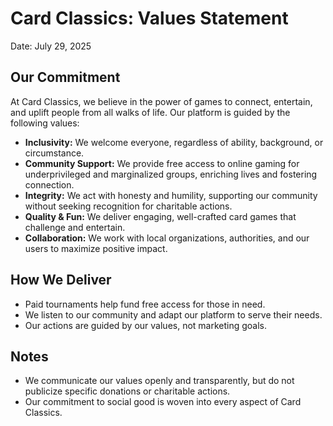 # Card Classics: Values Statement

Date: July 29, 2025

## Our Commitment
At Card Classics, we believe in the power of games to connect, entertain, and uplift people from all walks of life. Our platform is guided by the following values:

- **Inclusivity:** We welcome everyone, regardless of ability, background, or circumstance.
- **Community Support:** We provide free access to online gaming for underprivileged and marginalized groups, enriching lives and fostering connection.
- **Integrity:** We act with honesty and humility, supporting our community without seeking recognition for charitable actions.
- **Quality & Fun:** We deliver engaging, well-crafted card games that challenge and entertain.
- **Collaboration:** We work with local organizations, authorities, and our users to maximize positive impact.

## How We Deliver
- Paid tournaments help fund free access for those in need.
- We listen to our community and adapt our platform to serve their needs.
- Our actions are guided by our values, not marketing goals.

## Notes
- We communicate our values openly and transparently, but do not publicize specific donations or charitable actions.
- Our commitment to social good is woven into every aspect of Card Classics.
